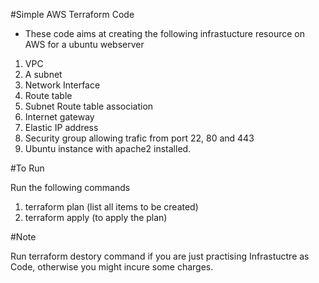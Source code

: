 #Simple AWS Terraform Code

- These code aims at creating the following infrastucture resource on AWS for a ubuntu webserver

1. VPC
2. A subnet
3. Network Interface
4. Route table
5. Subnet Route table association
6. Internet gateway
7. Elastic IP address
8. Security group allowing trafic from port 22, 80 and 443
9. Ubuntu instance with apache2 installed.


#To Run 

Run the following commands 

1. terraform plan (list all items to be created)
2. terraform apply (to apply the plan)

#Note

Run terraform destory command if you are just practising Infrastuctre as Code, otherwise you might incure some charges.
